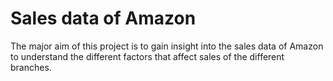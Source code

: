 # Sales data of Amazon 
 
The major aim of this project is to gain insight into the sales data of Amazon to understand the different factors that affect sales of the different branches.
